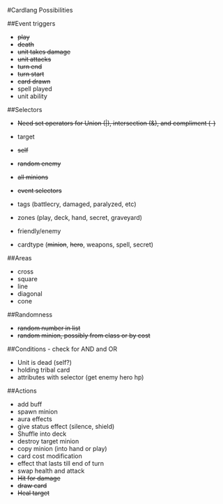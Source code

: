 #Cardlang Possibilities

##Event triggers
* ~~play~~
* ~~death~~
* ~~unit takes damage~~
* ~~unit attacks~~
* ~~turn end~~
* ~~turn start~~
* ~~card drawn~~
* spell played
* unit ability

##Selectors
* ~~Need set operators for Union (|), intersection (&), and compliment (-)~~
* target
* ~~self~~
* ~~random enemy~~
* ~~all minions~~
* ~~event selectors~~

* tags (battlecry, damaged, paralyzed, etc)
* zones (play, deck, hand, secret, graveyard)
* friendly/enemy
* cardtype (~~minion~~, ~~hero~~, weapons, spell, secret)

##Areas
* cross
* square
* line
* diagonal
* cone


##Randomness
* ~~random number in list~~
* ~~random minion, possibly from class or by cost~~

##Conditions - check for AND and OR
* Unit is dead (self?)
* holding tribal card
* attributes with selector (get enemy hero hp)


##Actions
* add buff
* spawn minion
* aura effects
* give status effect (silence, shield)
* Shuffle into deck
* destroy target minion
* copy minion (into hand or play)
* card cost modification
* effect that lasts till end of turn
* swap health and attack
* ~~Hit for damage~~
* ~~draw card~~
* ~~Heal target~~